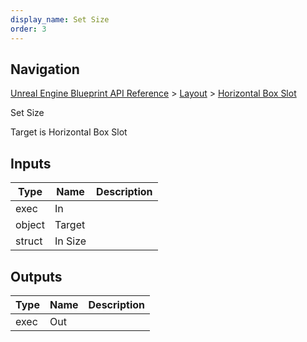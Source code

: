 ```yaml
---
display_name: Set Size
order: 3
---
```

## Navigation

[Unreal Engine Blueprint API Reference](https://dev.epicgames.com/documentation/en-us/unreal-engine/BlueprintAPI) > [Layout](https://dev.epicgames.com/documentation/en-us/unreal-engine/BlueprintAPI/Layout) > [Horizontal Box Slot](https://dev.epicgames.com/documentation/en-us/unreal-engine/BlueprintAPI/Layout/HorizontalBoxSlot)

Set Size

Target is Horizontal Box Slot

## Inputs

| Type | Name | Description |
| --- | --- | --- |
| exec | In |  |
| object | Target |  |
| struct | In Size |  |

## Outputs

| Type | Name | Description |
| --- | --- | --- |
| exec | Out |  |
